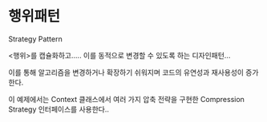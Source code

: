 # 행위패턴

Strategy Pattern

<행위>를 캡슐화하고..... 
이를 동적으로 변경할 수 있도록 하는 디자인패턴...

이를 통해 알고리즘을 변경하거나 확장하기 쉬워지며 코드의 유연성과 재사용성이 증가한다.

이 예제에서는 Context 클래스에서 여러 가지 압축 전략을 구현한 Compression Strategy 인터페이스를 사용한다..

